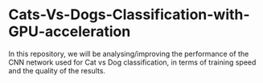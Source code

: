 # Cats-Vs-Dogs-Classification-with-GPU-acceleration
In this repository, we will be analysing/improving the performance of the CNN network used for Cat vs Dog classification, in terms of training speed and  the quality of the results.
